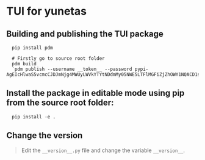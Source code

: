 # TUI for yunetas


## Building and publishing the TUI package
```shell
  pip install pdm
  
  # Firstly go to source root folder
  pdm build
  `pdm publish --username __token__ --password pypi-AgEIcHlwaS5vcmcCJDJmNjg4MWUyLWVkYTYtNDdmMy05NWE5LTFlMGFiZjZhOWY1NQACD1sxLFsieXVuZXRhcyJdXQACLFsyLFsiNzhmZGVhNDAtYjc0OS00OTBmLTlhMmEtYTIxMmIzZTBkNDU5Il1dAAAGIJO0oBoZwMcgNyIEydnmuNrZWvaV5pXwoJEkk2jrkhZg`
```

## Install the package in editable mode using pip from the source root folder:

```shell
  pip install -e .
```

## Change the version

> Edit the `__version__.py` file and change the variable `__version__`.
